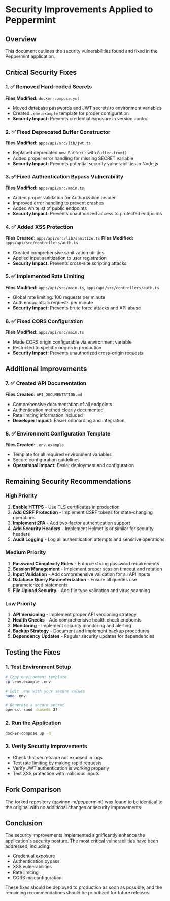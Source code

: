 # Security Improvements Applied to Peppermint

## Overview
This document outlines the security vulnerabilities found and fixed in the Peppermint application.

## Critical Security Fixes

### 1. ✅ Removed Hard-coded Secrets
**Files Modified:** `docker-compose.yml`
- Moved database passwords and JWT secrets to environment variables
- Created `.env.example` template for proper configuration
- **Security Impact:** Prevents credential exposure in version control

### 2. ✅ Fixed Deprecated Buffer Constructor
**Files Modified:** `apps/api/src/lib/jwt.ts`
- Replaced deprecated `new Buffer()` with `Buffer.from()`
- Added proper error handling for missing SECRET variable
- **Security Impact:** Prevents potential security vulnerabilities in Node.js

### 3. ✅ Fixed Authentication Bypass Vulnerability
**Files Modified:** `apps/api/src/main.ts`
- Added proper validation for Authorization header
- Improved error handling to prevent crashes
- Added whitelist of public endpoints
- **Security Impact:** Prevents unauthorized access to protected endpoints

### 4. ✅ Added XSS Protection
**Files Created:** `apps/api/src/lib/sanitize.ts`
**Files Modified:** `apps/api/src/controllers/auth.ts`
- Created comprehensive sanitization utilities
- Applied input sanitization to user registration
- **Security Impact:** Prevents cross-site scripting attacks

### 5. ✅ Implemented Rate Limiting
**Files Modified:** `apps/api/src/main.ts`, `apps/api/src/controllers/auth.ts`
- Global rate limiting: 100 requests per minute
- Auth endpoints: 5 requests per minute
- **Security Impact:** Prevents brute force attacks and API abuse

### 6. ✅ Fixed CORS Configuration
**Files Modified:** `apps/api/src/main.ts`
- Made CORS origin configurable via environment variable
- Restricted to specific origins in production
- **Security Impact:** Prevents unauthorized cross-origin requests

## Additional Improvements

### 7. ✅ Created API Documentation
**Files Created:** `API_DOCUMENTATION.md`
- Comprehensive documentation of all endpoints
- Authentication method clearly documented
- Rate limiting information included
- **Developer Impact:** Easier onboarding and integration

### 8. ✅ Environment Configuration Template
**Files Created:** `.env.example`
- Template for all required environment variables
- Secure configuration guidelines
- **Operational Impact:** Easier deployment and configuration

## Remaining Security Recommendations

### High Priority
1. **Enable HTTPS** - Use TLS certificates in production
2. **Add CSRF Protection** - Implement CSRF tokens for state-changing operations
3. **Implement 2FA** - Add two-factor authentication support
4. **Add Security Headers** - Implement Helmet.js or similar for security headers
5. **Audit Logging** - Log all authentication attempts and sensitive operations

### Medium Priority
1. **Password Complexity Rules** - Enforce strong password requirements
2. **Session Management** - Implement proper session timeout and rotation
3. **Input Validation** - Add comprehensive validation for all API inputs
4. **Database Query Parameterization** - Ensure all queries use parameterized statements
5. **File Upload Security** - Add file type validation and virus scanning

### Low Priority
1. **API Versioning** - Implement proper API versioning strategy
2. **Health Checks** - Add comprehensive health check endpoints
3. **Monitoring** - Implement security monitoring and alerting
4. **Backup Strategy** - Document and implement backup procedures
5. **Dependency Updates** - Regular security updates for dependencies

## Testing the Fixes

### 1. Test Environment Setup
```bash
# Copy environment template
cp .env.example .env

# Edit .env with your secure values
nano .env

# Generate a secure secret
openssl rand -base64 32
```

### 2. Run the Application
```bash
docker-compose up -d
```

### 3. Verify Security Improvements
- Check that secrets are not exposed in logs
- Test rate limiting by making rapid requests
- Verify JWT authentication is working properly
- Test XSS protection with malicious inputs

## Fork Comparison
The forked repository (gavinnn-m/peppermint) was found to be identical to the original with no additional changes or security improvements.

## Conclusion
The security improvements implemented significantly enhance the application's security posture. The most critical vulnerabilities have been addressed, including:
- Credential exposure
- Authentication bypass
- XSS vulnerabilities
- Rate limiting
- CORS misconfiguration

These fixes should be deployed to production as soon as possible, and the remaining recommendations should be prioritized for future releases.